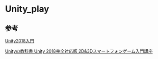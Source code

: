 # Unity_play

## 参考

[Unity2018入門](https://and-idea.sbcr.jp/?p=1548)

[Unityの教科書 Unity 2018完全対応版 2D&3Dスマートフォンゲーム入門講座 ](https://www.sbcr.jp/products/4797397659.html)
